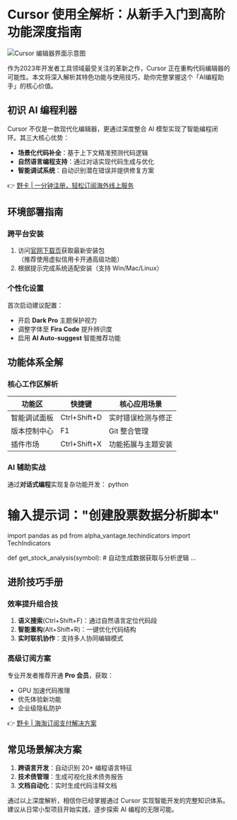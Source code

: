 # Cursor 使用全解析：从新手入门到高阶功能深度指南

![Cursor 编辑器界面示意图](https://bbtdd.com/wp-content/uploads/img/281127806070330.webp)

作为2023年开发者工具领域最受关注的革新之作，Cursor 正在重构代码编辑器的可能性。本文将深入解析其特色功能与使用技巧，助你完整掌握这个「AI编程助手」的核心价值。

## 初识 AI 编程利器
Cursor 不仅是一款现代化编辑器，更通过深度整合 AI 模型实现了智能编程闭环。其三大核心优势：
- **场景化代码补全**：基于上下文精准预测代码逻辑
- **自然语言编程支持**：通过对话实现代码生成与优化
- **智能调试系统**：自动识别潜在错误并提供修复方案

👉 [野卡 | 一分钟注册，轻松订阅海外线上服务](https://bbtdd.com/yeka)

## 环境部署指南
### 跨平台安装
1. 访问[官网下载页](https://bbtdd.com/yeka)获取最新安装包  
   （推荐使用虚拟信用卡开通高级功能）
2. 根据提示完成系统适配安装（支持 Win/Mac/Linux）

### 个性化设置
首次启动建议配置：
- 开启 **Dark Pro** 主题保护视力
- 调整字体至 **Fira Code** 提升辨识度
- 启用 **AI Auto-suggest** 智能推荐功能

## 功能体系全解
### 核心工作区解析
| 功能区        | 快捷键       | 核心应用场景          |
|---------------|-------------|----------------------|
| 智能调试面板   | Ctrl+Shift+D | 实时错误检测与修正    |
| 版本控制中心   | F1          | Git 整合管理        |
| 插件市场       | Ctrl+Shift+X | 功能拓展与主题安装    |

### AI 辅助实战
通过**对话式编程**实现复杂功能开发：
python
# 输入提示词："创建股票数据分析脚本"
import pandas as pd
from alpha_vantage.techindicators import TechIndicators

def get_stock_analysis(symbol):
    # 自动生成数据获取与分析逻辑
    ...


## 进阶技巧手册
### 效率提升组合技
1. **语义搜索**(Ctrl+Shift+F)：通过自然语言定位代码段
2. **智能重构**(Alt+Shift+R)：一键优化代码结构
3. **实时联机协作**：支持多人协同编辑模式

### 高级订阅方案
专业开发者推荐开通 **Pro 会员**，获取：
- GPU 加速代码推理
- 优先体验新功能
- 企业级隐私防护

👉 [野卡 | 海淘订阅支付解决方案](https://bbtdd.com/yeka)

## 常见场景解决方案
1. **跨语言开发**：自动识别 20+ 编程语言特征
2. **技术债管理**：生成可视化技术债务报告
3. **文档自动化**：实时生成代码注释文档

通过以上深度解析，相信你已经掌握通过 Cursor 实现智能开发的完整知识体系。建议从日常小型项目开始实践，逐步探索 AI 编程的无限可能。